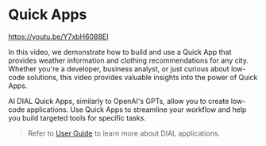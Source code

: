 # Quick Apps

https://youtu.be/Y7xbH6088EI

In this video, we demonstrate how to build and use a Quick App that provides weather information and clothing recommendations for any city. Whether you're a developer, business analyst, or just curious about low-code solutions, this video provides valuable insights into the power of Quick Apps.

AI DIAL Quick Apps, similarly to OpenAI's GPTs, allow you to create low-code applications. Use Quick Apps to streamline your workflow and help you build targeted tools for specific tasks.

> Refer to [User Guide](/docs/tutorials/0.user-guide.md#applications) to learn more about DIAL applications.